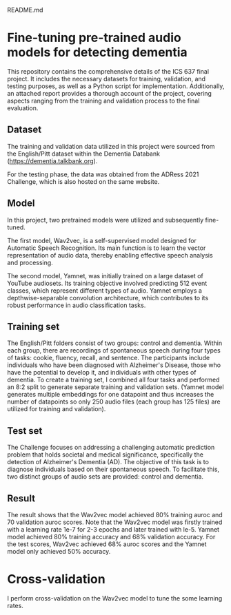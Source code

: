 README.md

# Fine-tuning pre-trained audio models for detecting dementia

This repository contains the comprehensive details of the ICS 637 final project. It includes the necessary datasets for training, validation, and testing purposes, as well as a Python script for implementation. Additionally, an attached report provides a thorough account of the project, covering aspects ranging from the training and validation process to the final evaluation.

## Dataset
The training and validation data utilized in this project were sourced from the English/Pitt dataset within the Dementia Databank (https://dementia.talkbank.org).

For the testing phase, the data was obtained from the ADRess 2021 Challenge, which is also hosted on the same website.

## Model
In this project, two pretrained models were utilized and subsequently fine-tuned.

The first model, Wav2vec, is a self-supervised model designed for Automatic Speech Recognition. Its main function is to learn the vector representation of audio data, thereby enabling effective speech analysis and processing.

The second model, Yamnet, was initially trained on a large dataset of YouTube audiosets. Its training objective involved predicting 512 event classes, which represent different types of audio. Yamnet employs a depthwise-separable convolution architecture, which contributes to its robust performance in audio classification tasks.

## Training set
The English/Pitt folders consist of two groups: control and dementia. Within each group, there are recordings of spontaneous speech during four types of tasks: cookie, fluency, recall, and sentence. The participants include individuals who have been diagnosed with Alzheimer's Disease, those who have the potential to develop it, and individuals with other types of dementia. To create a training set, I combined all four tasks and performed an 8:2 split to generate separate training and validation sets. (Yamnet model generates multiple embeddings for one datapoint and thus increases the number of datapoints so only 250 audio files (each group has 125 files) are utilized for training and validation).

## Test set
The Challenge focuses on addressing a challenging automatic prediction problem that holds societal and medical significance, specifically the detection of Alzheimer's Dementia (AD). The objective of this task is to diagnose individuals based on their spontaneous speech. To facilitate this, two distinct groups of audio sets are provided: control and dementia.

## Result
The result shows that the Wav2vec model achieved 80% training auroc and 70 validation auroc scores. Note that the Wav2vec model was firstly trained with a learning rate 1e-7 for 2-3 epochs and later trained with le-5. Yamnet model achieved 80% training accuracy and 68% validation accuracy. For the test scores, Wav2vec achieved 68% auroc scores and the Yamnet model only achieved 50% accuracy. 

# Cross-validation
I perform cross-validation on the Wav2vec model to tune the some learning rates.  
